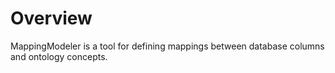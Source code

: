# Overview
MappingModeler is a tool for defining mappings between database columns and ontology concepts.